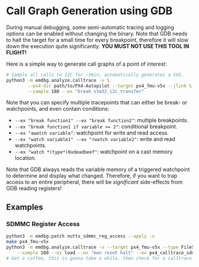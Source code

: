 # Call Graph Generation using GDB

During manual debugging, some semi-automatic tracing and logging options can be
enabled without changing the binary.
Note that GDB needs to halt the target for a small time for every breakpoint,
therefore it will slow down the execution quite significantly.
**YOU MUST NOT USE THIS TOOL IN FLIGHT!**

Here is a simple way to generate call graphs of a point of interest:

```sh
# Sample all calls to I2C for ~3min, automatically generates a SVG.
python3 -m emdbg.analyze.calltrace -v \
        --px4-dir path/to/PX4-Autopilot --target px4_fmu-v5x --jlink \
        --sample 180 --ex "break stm32_i2c_transfer"
```

Note that you can specify multiple tracepoints that can either be break- or
watchpoints, and even contain conditions:

- `--ex "break function1" --ex "break function2"`: multiple breakpoints.
- `--ex "break function1 if variable >= 2"`: conditional breakpoint.
- `--ex "awatch variable"`: watchpoint for write and read access.
- `--ex "watch variable1" --ex "rwatch variable2"`: write and read watchpoints.
- `--ex "watch *(type*)0xdeadbeef"`: watchpoint on a cast memory location.

Note that GDB always reads the variable memory of a triggered watchpoint to
determine and display what changed. Therefore, if you want to trap access to an
entire peripheral, there will be *significant* side-effects from GDB reading
registers!


## Examples

### SDMMC Register Access

```sh
python3 -m emdbg.patch nuttx_sdmmc_reg_access --apply -v
make px4_fmu-v5x
python3 -m emdbg.analyze.calltrace -v --target px4_fmu-v5x --type FileSystem \
    --sample 180 --ex load --ex "mon reset halt" --ex px4_calltrace_sdmmc --openocd
# Get a coffee, this is gonna take a while, then check for a calltrace_*.svg file
```
